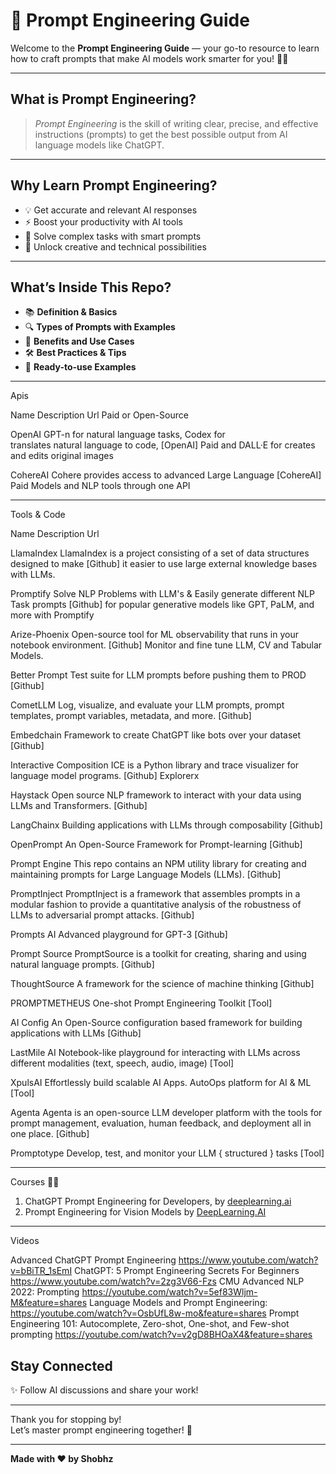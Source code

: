 # 🚀 Prompt Engineering Guide

Welcome to the **Prompt Engineering Guide** — your go-to resource to learn how to craft prompts that make AI models work smarter for you! 🤖✨

---

## What is Prompt Engineering?

> *Prompt Engineering* is the skill of writing clear, precise, and effective instructions (prompts) to get the best possible output from AI language models like ChatGPT.

---

## Why Learn Prompt Engineering?

- 💡 Get accurate and relevant AI responses  
- ⚡ Boost your productivity with AI tools  
- 🎯 Solve complex tasks with smart prompts  
- 🚀 Unlock creative and technical possibilities  

---

## What’s Inside This Repo?

- 📚 **Definition & Basics**  
- 🔍 **Types of Prompts with Examples**  
- 🎯 **Benefits and Use Cases**  
- 🛠️ **Best Practices & Tips**  
- 📂 **Ready-to-use Examples**  

---
Apis

Name	                             Description	                        Url	                     Paid or Open-Source

OpenAI	      GPT-n for natural language tasks, Codex for             
              translates natural language to code,                    [OpenAI]                      Paid
              and DALL·E for creates and edits original images   

CohereAI	    Cohere provides access to advanced Large Language       [CohereAI]	                  Paid
              Models and NLP tools through one API

-----

Tools & Code

Name	                                    Description	                                                          Url

LlamaIndex	         LlamaIndex is a project consisting of a set of data structures designed to make           [Github]
                     it easier to use large external knowledge bases with LLMs.	

Promptify	           Solve NLP Problems with LLM's & Easily generate different NLP Task prompts                [Github]
                     for popular generative models like GPT, PaLM, and more with Promptify	

Arize-Phoenix        Open-source tool for ML observability that runs in your notebook environment.             [Github]
                     Monitor and fine tune LLM, CV and Tabular Models.	

Better Prompt	       Test suite for LLM prompts before pushing them to PROD                                    [Github]

CometLLM	           Log, visualize, and evaluate your LLM prompts, prompt templates, 
                     prompt variables, metadata, and more.	                                                   [Github]

Embedchain	         Framework to create ChatGPT like bots over your dataset	                                 [Github]

Interactive 
Composition          ICE is a Python library and trace visualizer for language model programs.	               [Github]
Explorerx
                 
Haystack	           Open source NLP framework to interact with your data using LLMs and Transformers.	       [Github]

LangChainx	         Building applications with LLMs through composability	                                   [Github]

OpenPrompt	         An Open-Source Framework for Prompt-learning	                                             [Github]

Prompt Engine	       This repo contains an NPM utility library for creating and maintaining prompts 
                     for Large Language Models (LLMs).	                                                       [Github]

PromptInject	       PromptInject is a framework that assembles prompts in a modular fashion to 
                     provide a quantitative analysis of the robustness of LLMs to adversarial prompt attacks.	 [Github]

Prompts AI	         Advanced playground for GPT-3	                                                           [Github]

Prompt Source	       PromptSource is a toolkit for creating, sharing and using natural language prompts.	     [Github]

ThoughtSource	       A framework for the science of machine thinking	                                         [Github]

PROMPTMETHEUS	       One-shot Prompt Engineering Toolkit	                                                     [Tool]

AI Config	           An Open-Source configuration based framework for building applications with LLMs	         [Github]

LastMile AI	         Notebook-like playground for interacting with LLMs across different 
                     modalities (text, speech, audio, image)	                                                 [Tool]

XpulsAI	             Effortlessly build scalable AI Apps. AutoOps platform for AI & ML	                       [Tool]

Agenta	             Agenta is an open-source LLM developer platform with the tools for prompt management, 
                     evaluation, human feedback, and deployment all in one place.	                             [Github]

Promptotype	         Develop, test, and monitor your LLM { structured } tasks	                                 [Tool]

----

Courses
👩‍🏫

1. ChatGPT Prompt Engineering for Developers, by [deeplearning.ai](https://www.deeplearning.ai/)
2. Prompt Engineering for Vision Models by [DeepLearning.AI](https://www.deeplearning.ai/)

----
Videos

 Advanced ChatGPT Prompt Engineering   https://www.youtube.com/watch?v=bBiTR_1sEmI
 ChatGPT: 5 Prompt Engineering Secrets For Beginners https://www.youtube.com/watch?v=2zg3V66-Fzs
 CMU Advanced NLP 2022: Prompting  https://youtube.com/watch?v=5ef83Wljm-M&feature=shares
 Language Models and Prompt Engineering: https://youtube.com/watch?v=OsbUfL8w-mo&feature=shares
 Prompt Engineering 101: Autocomplete, Zero-shot, 
 One-shot, and Few-shot prompting https://youtube.com/watch?v=v2gD8BHOaX4&feature=shares

## Stay Connected

✨ Follow AI discussions and share your work!

---

Thank you for stopping by!  
Let’s master prompt engineering together! 🎉

---

**Made with ❤️ by Shobhz**
